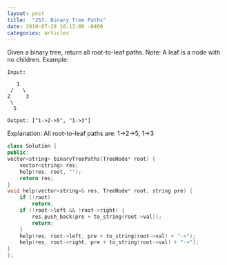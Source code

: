 ```yaml
---
layout: post
title:  "257. Binary Tree Paths"
date: 2019-07-28 16:13:00 -0400
categories: articles
---
```

Given a binary tree, return all root-to-leaf paths.
Note: A leaf is a node with no children.
Example:
```
Input:

   1
 /   \
2     3
 \
  5

Output: ["1->2->5", "1->3"]
```
Explanation: All root-to-leaf paths are: 1->2->5, 1->3
```c++
class Solution {
public:
vector<string> binaryTreePaths(TreeNode* root) {
    vector<string> res;
    help(res, root, "");
    return res;
}
void help(vector<string>& res, TreeNode* root, string pre) {
    if (!root)
        return;
    if (!root->left && !root->right) {
        res.push_back(pre + to_string(root->val));
        return;
    }
    help(res, root->left, pre + to_string(root->val) + "->");
    help(res, root->right, pre + to_string(root->val) + "->");
}
};
```